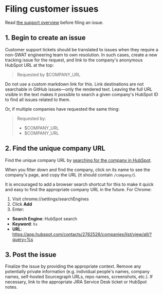 # Filing customer issues

Read [the support overview](./) before filing an issue.

## 1. Begin to create an issue

Customer support tickets should be translated to issues when they require a non-SWAT engineering team to own resolution. In such cases, create a new tracking issue for the request, and link to the company's anonymous HubSpot URL at the top:

>Requested by $COMPANY_URL

Do not use a custom markdown link for this. Link destinations are not searchable in GitHub issues—only the rendered text. Leaving the full URL visible in the text makes it possible to search a given company's HubSpot ID to find all issues related to them.

Or, if multiple companies have requested the same thing:

>Requested by:
> - $COMPANY_URL
> - $COMPANY_URL

## 2. Find the unique company URL

Find the unique company URL by [searching for the company in HubSpot](https://app.hubspot.com/contacts/2762526/companies/list/view/all/?query=). 

When you filter down and find the company, click on its name to see the company's page, and copy the URL (it should contain `/company/`).

It is encouraged to add a browser search shortcut for this to make it quick and easy to find the appropriate company URL in the future. For Chrome:

1. Visit chrome://settings/searchEngines
1. Click **Add**
1. Enter:
  - **Search Engine**: HubSpot search
  - **Keyword**: `hs`
  - **URL**: https://app.hubspot.com/contacts/2762526/companies/list/view/all/?query=%s

## 3. Post the issue

Finalize the issue by providing the appropriate context. Remove any potentially private information (e.g. individual people's names, company names, self-hosted Sourcegraph URLs, repo names, screenshots, etc.). If necessary, link to the appropriate JIRA Service Desk ticket or HubSpot notes.
